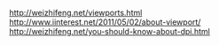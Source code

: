 http://weizhifeng.net/viewports.html
http://www.iinterest.net/2011/05/02/about-viewport/
http://weizhifeng.net/you-should-know-about-dpi.html